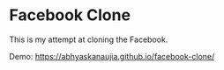 # Facebook Clone

This is my attempt at cloning the Facebook.

Demo: https://abhyaskanaujia.github.io/facebook-clone/


